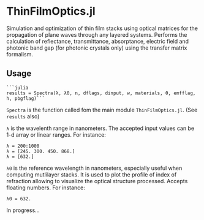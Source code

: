 # ThinFilmOptics.jl
 Simulation and optimization of thin film stacks using optical matrices for the propagation of plane waves through any layered systems. Performs the calculation of reflectance, transmittance, absorptance, electric field and photonic band gap (for photonic crystals only) using the transfer matrix formalism.

## Usage
    ```julia
    results = Spectra(λ, λ0, n, dflags, dinput, w, materials, θ, emfflag, h, pbgflag)```

`Spectra` is the function called fom the main module `ThinFilmOptics.jl`. (See `results` also)

`λ` is the wavelenth range in nanometers. The accepted input values can be 1-d array or linear ranges. For instance:

    λ = 200:1000
    λ = [245. 300. 450. 868.]
    λ = [632.]
  
`λ0` is the reference wavelength in nanometers, especially useful when computing mutlilayer stacks. It is used to plot the profile of index of refraction allowing to visualize the optical structure processed. Accepts floating numbers. For instance:

    λ0 = 632.    

In progress...
